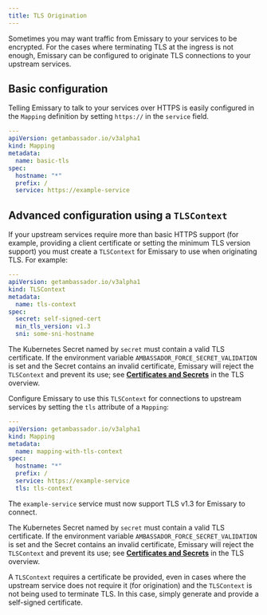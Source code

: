 ```yaml
---
title: TLS Origination
---
```


Sometimes you may want traffic from Emissary to your services to be encrypted. For the cases where terminating TLS at the ingress is not enough, Emissary can be configured to originate TLS connections to your upstream services.

## Basic configuration

Telling Emissary to talk to your services over HTTPS is easily configured in the `Mapping` definition by setting `https://` in the `service` field.

```yaml
---
apiVersion: getambassador.io/v3alpha1
kind: Mapping
metadata:
  name: basic-tls
spec:
  hostname: "*"
  prefix: /
  service: https://example-service
```

## Advanced configuration using a `TLSContext`

If your upstream services require more than basic HTTPS support (for example, providing a client certificate or
setting the minimum TLS version support) you must create a `TLSContext` for Emissary to use when
originating TLS. For example:

```yaml
---
apiVersion: getambassador.io/v3alpha1
kind: TLSContext
metadata:
  name: tls-context
spec:
  secret: self-signed-cert
  min_tls_version: v1.3
  sni: some-sni-hostname
```

<Alert severity="warning">

  The Kubernetes Secret named by `secret` must contain a valid TLS certificate. If the
  environment variable `AMBASSADOR_FORCE_SECRET_VALIDATION` is set and the Secret contains
  an invalid certificate, Emissary will reject the `TLSContext` and prevent its use;
  see [**Certificates and Secrets**](../#certificates-and-secrets) in the TLS overview.

</Alert>

Configure Emissary to use this `TLSContext` for connections to upstream services by setting the `tls` attribute of a `Mapping`:

```yaml
---
apiVersion: getambassador.io/v3alpha1
kind: Mapping
metadata:
  name: mapping-with-tls-context
spec:
  hostname: "*"
  prefix: /
  service: https://example-service
  tls: tls-context
```

The `example-service` service must now support TLS v1.3 for Emissary to connect.

<Alert severity="warning">

  The Kubernetes Secret named by `secret` must contain a valid TLS certificate. If the
  environment variable `AMBASSADOR_FORCE_SECRET_VALIDATION` is set and the Secret contains
  an invalid certificate, Emissary will reject the `TLSContext` and prevent its use;
  see [**Certificates and Secrets**](../#certificates-and-secrets) in the TLS overview.

</Alert>

<Alert severity="warning">

  A `TLSContext` requires a certificate be provided, even in cases where the upstream
  service does not require it (for origination) and the `TLSContext` is not being used
  to terminate TLS. In this case, simply generate and provide a self-signed certificate.

</Alert>
